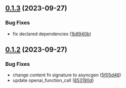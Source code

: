 ## [0.1.3](https://github.com/AlmogBaku/openai-streaming/compare/v0.1.2...v0.1.3) (2023-09-27)


### Bug Fixes

* fix declared dependencies ([1b8940b](https://github.com/AlmogBaku/openai-streaming/commit/1b8940b39dbceabdc5cc92abb13bc114c6c393c7))





## [0.1.2](https://github.com/AlmogBaku/openai-streaming/compare/v0.1.1...v0.1.2) (2023-09-27)


### Bug Fixes

* change content fn signature to asyncgen ([5f05d46](https://github.com/AlmogBaku/openai-streaming/commit/5f05d46b6b86ea6d2a29a4427ad6197d95cdd465))
* update openai_function_call ([853190d](https://github.com/AlmogBaku/openai-streaming/commit/853190dc1cabb135bccc99ca477c169acfad16c3))
